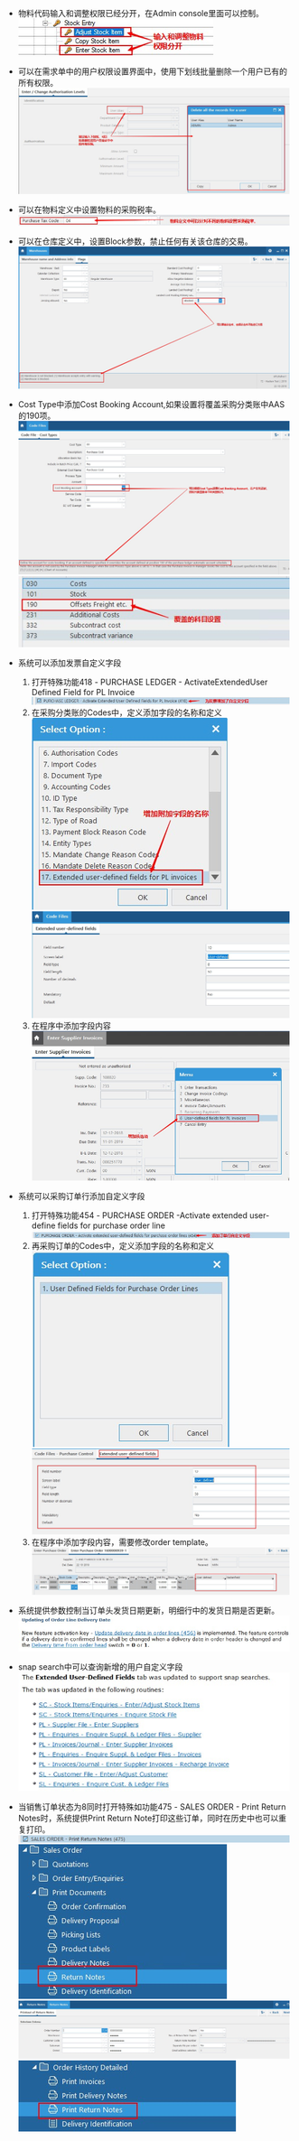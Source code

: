 
* 物料代码输入和调整权限已经分开，在Admin console里面可以控制。
![](financial_enter_and_adjust_stock_seprate_3.0.jpg)

* 可以在需求单中的用户权限设置界面中，使用下划线批量删除一个用户已有的所有权限。
![](financial_del_all_rights_in_requisition_about_one_user_3.0.jpg)

* 可以在物料定义中设置物料的采购税率。
![](financial_purchase_vat_in_stock_level_3.0.jpg)

* 可以在仓库定义中，设置Block参数，禁止任何有关该仓库的交易。
![](financial_block_warehouse_3.0.jpg)

* Cost Type中添加Cost Booking Account,如果设置将覆盖采购分类账中AAS的190项。
![](financial_cost_type_account_specified_3.0.jpg)
![](financial_cost_type_account_specified_override_in_pl_3.0.jpg)

* 系统可以添加发票自定义字段
  1. 打开特殊功能418 - PURCHASE LEDGER - ActivateExtendedUser Defined Field for PL Invoice
  ![](financial_add_field_in_pl_invoice_sf418_3.0.jpg)
  2. 在采购分类账的Codes中，定义添加字段的名称和定义
  ![](financial_add_field_in_pl_invoice_define_sf418_3.0.jpg)
  ![](financial_add_field_in_pl_invoice_define_detail_sf418_3.0.jpg)
  3. 在程序中添加字段内容
  ![](financial_add_field_in_pl_invoice_func_sf418_3.0.jpg)

* 系统可以采购订单行添加自定义字段
  1. 打开特殊功能454 - PURCHASE ORDER -Activate extended user-define fields for purchase order line
  ![](financial_add_field_in_po_line_sf454_3.0.jpg)
  2. 再采购订单的Codes中，定义添加字段的名称和定义
  ![](financial_add_field_in_po_line_define_sf454_3.0.jpg)
  ![](financial_add_field_in_po_line_define_detail_sf454_3.0.jpg)
  3. 在程序中添加字段内容，需要修改order template。
  ![](financial_add_field_in_po_line_func_sf454_3.0.jpg)

* 系统提供参数控制当订单头发货日期更新，明细行中的发货日期是否更新。
  ![](financial_update_delivery_date_3.0.jpg)

* snap search中可以查询新增的用户自定义字段
  ![](financial_snap_search_user_define_field_3.0.jpg)

* 当销售订单状态为8同时打开特殊如功能475 -  SALES ORDER - Print Return Notes时，系统提供Print Return Note打印这些订单，同时在历史中也可以重复打印。
  ![](financial_print_return_notes_3.0.jpg)
  ![](financial_print_return_notes_func_3.0.jpg)
  ![](financial_print_return_notes_func_detail_3.0.jpg)
  ![](financial_print_return_notes_func_history_3.0.jpg)
